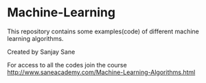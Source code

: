 # Machine-Learning

This repository contains some examples(code) of different machine learning algorithms.

Created by 
Sanjay Sane

For access to all the codes join the course
http://www.saneacademy.com/Machine-Learning-Algorithms.html

